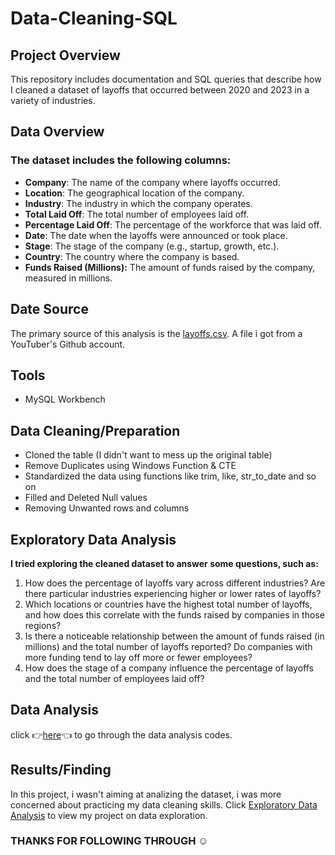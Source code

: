 # Data-Cleaning-SQL

## Project Overview

This repository includes documentation and SQL queries that describe how I cleaned a dataset of layoffs that occurred between 2020 and 2023 in a variety of industries. 

## Data Overview 

### The dataset includes the following columns:
- **Company**: The name of the company where layoffs occurred.
- **Location**: The geographical location of the company.
- **Industry**: The industry in which the company operates.
- **Total Laid Off**: The total number of employees laid off.
- **Percentage Laid Off**: The percentage of the workforce that was laid off.
- **Date**: The date when the layoffs were announced or took place.
- **Stage**: The stage of the company (e.g., startup, growth, etc.).
- **Country**: The country where the company is based.
- **Funds Raised (Millions):** The amount of funds raised by the company, measured in millions.

## Date Source 

The primary source of this analysis is the [layoffs.csv](https://github.com/StephenTheAnalyst/Data-Cleaning-SQL/blob/main/layoffs.csv). A file i got from a YouTuber's Github account.

## Tools
- MySQL Workbench

## Data Cleaning/Preparation
- Cloned the table (I didn't want to mess up the original table)
- Remove Duplicates using Windows Function & CTE
- Standardized the data using functions like trim, like, str_to_date and so on
- Filled and Deleted Null values
- Removing Unwanted rows and columns
  
## Exploratory Data Analysis

**I tried exploring the cleaned dataset to answer some questions, such as:**
 1. How does the percentage of layoffs vary across different industries? Are there particular industries experiencing higher or lower rates of layoffs?
 2. Which locations or countries have the highest total number of layoffs, and how does this correlate with the funds raised by companies in those regions?
 3. Is there a noticeable relationship between the amount of funds raised (in millions) and the total number of layoffs reported? Do companies with more funding tend to lay off more or 
    fewer employees?
 4. How does the stage of a company influence the percentage of layoffs and the total number of employees laid off?

## Data Analysis
click 👉[here](https://github.com/StephenTheAnalyst/Data-Cleaning-SQL/blob/main/Data%20Cleaning%20in%20Sql.sql)👈 to go through the data analysis codes.

## Results/Finding
In this project, i wasn't aiming at analizing the dataset, i was more concerned about practicing my data cleaning skills. Click [Exploratory Data Analysis](https://github.com/StephenTheAnalyst/Pizzas-sales-SQL) to view my project on data exploration. 


### THANKS FOR FOLLOWING THROUGH ☺
